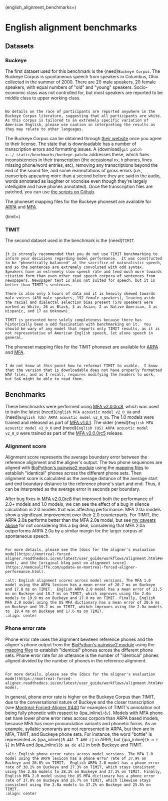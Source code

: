 
(english_alignment_benchmarks=)
# English alignment benchmarks

## Datasets

### Buckeye

The first dataset used for this benchmark is the {need}`Buckeye Corpus`.  The Buckeye Corpus is spontaneous speech from speakers in Columbus, Ohio collected in the summer of 2000.  There are 20 male speakers, 20 female speakers, with equal numbers of "old" and "young" speakers.  Socio-economic class was not controlled for, but most speakers are reported to be middle class to upper working class.

```{warning}

No details on the race of participants are reported anywhere in the Buckeye Corpus literature, suggesting that all participants are white. As this corpus is tailored to an extremely specific variation of American English, please use caution in interpreting the results as they may relate to other languages.
```

The Buckeye Corpus can be obtained through [their website](https://buckeyecorpus.osu.edu/) once you agree to their license.  The state that is downloadable has a number of transcription errors and formatting issues. A {download}`git patch <../_static/benchmarks/buckeye.patch>` addresses these, which fixes inconsistencies in their transcription (the occasional ``nx``, ``h`` phones, lines missing phone/word entries, etc), removing any transcriptions beyond the end of the sound file, and some reannotations of gross errors (i.e., transcripts appearing more than a second before they are said in the audio, words annotated as laughter or vocnoise even though they're largely intelligible and have phones annotated).  Once the transcription files are patched, you can use [the scripts on Github](https://github.com/MontrealCorpusTools/mfa-models/tree/main/scripts/alignment_benchmarks).

The phoneset mapping files for the Buckeye phoneset are available for [ARPA](https://github.com/MontrealCorpusTools/mfa-models/tree/main/scripts/alignment_brtenchmarks/mapping_files/arpa_buckeye_mapping.yaml) and [MFA](https://github.com/MontrealCorpusTools/mfa-models/tree/main/scripts/alignment_benchmarks/mapping_files/mfa_buckeye_mapping.yaml).

(timit=)
### TIMIT

The second dataset used in the benchmark is the {need}`TIMIT`.

```{warning}

It is strongly recommended that you do not use TIMIT benchmarking to inform your decisions regarding model performance.  It was constructed to be "phonetically balanced" at the sacrifice of naturalistic speech, and so the sentences are extremely convoluted with odd syntax. Speakers have an extremely slow speech rate and tend much more towards citation form than even other read speech corpora of sentences from newspapers. Newspaper text is also not suited for speech, but it is better than TIMIT's sentences.

There is also only 5 hours of data and it is heavily skewed towards male voices (438 male speakers, 192 female speakers), leaving aside the racial and dialectal selection bias present (578 speakers were marked as White, 26 as Black, 3 as Asian, 2 as Native American, 4 as Hispanic, and 17 as Unknown).

TIMIT is presented here solely completeness because there has historically been a odd fascination with benchmarking on it.  You should be wary of any model that reports only TIMIT results, as it is not representative of American English speech, let alone speech in general.
```

The phoneset mapping files for the TIMIT phoneset are available for [ARPA](https://github.com/MontrealCorpusTools/mfa-models/tree/main/scripts/alignment_benchmarks/mapping_files/arpa_timit_mapping.yaml) and [MFA](https://github.com/MontrealCorpusTools/mfa-models/tree/main/scripts/alignment_benchmarks/mapping_files/mfa_timit_mapping.yaml).

```{note}

I do not know at this point how to reformat TIMIT to usable.  I know that the version that is downloadable does not have properly formatted WAV files, and as I recall, requires modifying the headers to work, but SoX might be able to read them.
```

## Benchmarks

These benchmarks were performed using [MFA v2.0.0rc8](https://github.com/MontrealCorpusTools/Montreal-Forced-Aligner/releases/tag/v2.0.0rc8), which was used to train the latest {need}`English MFA acoustic model v2_0_0a` and {need}`English (US) ARPA acoustic model v2_0_0a`.  The 1.0 models were trained and released as part of [MFA v1.0.1](https://github.com/MontrealCorpusTools/Montreal-Forced-Aligner/releases/tag/v1.0.1).  The older {need}`English MFA acoustic model v2_0_0` and {need}`English (US) ARPA acoustic model v2_0_0` were trained as part of the [MFA v2.0.0rc5](https://github.com/MontrealCorpusTools/Montreal-Forced-Aligner/releases/tag/v2.0.0rc5) release.

### Alignment score

Alignment score represents the average boundary error between the reference alignment and the aligner's output. The two phone sequences are aligned with [BioPython's pairwise2 module](https://biopython.org/docs/1.75/api/Bio.pairwise2.html) using the [mapping files](https://github.com/MontrealCorpusTools/mfa-models/tree/main/scripts/alignment_benchmarks/mapping_files) to establish "identical" phones across the different phone sets.  Then alignment score is calculated as the average distance of the average start and end boundary distance to the reference phone's start and end. Thus, it can be interpreted as the average error in seconds per boundary.

After bug fixes in [MFA v2.0.0rc8](https://github.com/MontrealCorpusTools/Montreal-Forced-Aligner/releases/tag/v2.0.0rc8) that improved both the performance of 2.0+ models and 1.0 models, we can see the effect of a bug in silence calculation in 2.0 models that was affecting performance.  MFA 2.0a models show a significant improvement over their 2.0 counterparts.  For TIMIT, the ARPA 2.0a performs better than the MFA 2.0a model, but see [my caveats above](#timit) for not considering this a big deal, considering that MFA 2.0a outperforms ARPA 2.0a by a similar margin for the larger corpus of spontaneous speech.

```{seealso}

For more details, please see the [docs for the aligner's evaluation mode](https://montreal-forced-aligner.readthedocs.io/en/latest/user_guide/workflows/alignment.html#evaluation-mode), and the [original blog post on alignment score](https://memcauliffe.com/update-on-montreal-forced-aligner-performance.html).
```

```{image} ../_static/benchmarks/mfa2_english_alignment_score.svg
:alt: English alignment scores across model versions. The MFA 1.0 model using the ARPA lexicon has a mean error of 20.7 ms on Buckeye and 17.8 ms on TIMIT.  English ARPA 2.0 model has a mean error of 21.5 ms on Buckeye and 18.7 ms on TIMIT, which improves using the 2.0a models to 19.9 ms on Buckeye and 17.0 ms on TIMIT. Finally, English MFA 2.0 model using the US MFA dictionary has a mean error of 20.6 ms on Buckeye and 19.2 ms on TIMIT, whihch improves using the 2.0a models to  19.4 ms on Buckeye and 17.6 ms on TIMIT.
:align: center
```

### Phone error rate

Phone error rate uses the alignment bewteen reference phones and the aligner's phone output from the [BioPython's pairwise2 module](https://biopython.org/docs/1.75/api/Bio.pairwise2.html) using the [mapping files](https://github.com/MontrealCorpusTools/mfa-models/tree/main/scripts/alignment_benchmarks/mapping_files) to establish "identical" phones across the different phone sets.  Phone error rate for an utterance is the number of "identical" phones aligned divided by the number of phones in the reference alignment.

```{seealso}

For more details, please see the [docs for the aligner's evaluation mode](https://montreal-forced-aligner.readthedocs.io/en/latest/user_guide/workflows/alignment.html#evaluation-mode).
```

In general, phone error rate is higher on the Buckeye Corpus than TIMIT, due to the conversational nature of Buckeye and the closer transcription (see [Montreal-Forced-Aligner #440](https://github.com/MontrealCorpusTools/Montreal-Forced-Aligner/issues/440) for examples of TIMIT's annotation not being fully phonetic with respect to {ipa_inline}`/ð/`).  Models with MFA phone set have lower phone error rates across corpora than ARPA based models, because MFA has more pronunciation variants and phonetic forms.  As an example, syllabic sonorants are not represented in ARPA, but then are in MFA, TIMIT, and Buckeye phone sets. For instance, the word "bottle" is represented as {ipa_inline}`[B AA1 T AH0 L]` in ARPA, but {ipa_inline}`[b ɑ t ɫ̩]` in MFA and {ipa_inline}`[b aa dx el]` in both Buckeye and TIMIT.

```{image} ../_static/benchmarks/mfa2_english_phone_error_rate.svg
:alt: English phone error rates across model versions. The MFA 1.0 model using the ARPA lexicon has a phone error rate of 37.9% on Buckeye and 26.8% on TIMIT.  English ARPA 2.0 model has a phone error rate of 38.2% on Buckeye and 27.3% on TIMIT, which stays consistent using the 2.0a models to 38.1% on Buckeye and 27.3% on TIMIT. Finally, English MFA 2.0 model using the US MFA dictionary has a phone error rate of 37.0% on Buckeye and 25.7% on TIMIT, which likewise stays consistent using the 2.0a models to 37.2% on Buckeye and 25.5% on TIMIT.
:align: center
```
